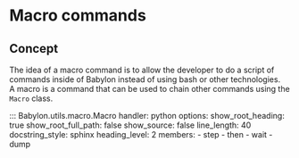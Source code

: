 # Macro commands

## Concept

The idea of a macro command is to allow the developer to do a script of commands inside of Babylon instead of using bash or other technologies.  
A macro is a command that can be used to chain other commands using the `Macro` class.

::: Babylon.utils.macro.Macro
    handler: python
    options:
       show_root_heading: true
       show_root_full_path: false
       show_source: false
       line_length: 40
       docstring_style: sphinx
       heading_level: 2
       members:
          - step
          - then
          - wait
          - dump
